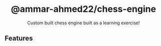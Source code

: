 <div align="center">
<h1>@ammar-ahmed22/chess-engine</h1>
<p>Custom built chess engine built as a learning exercise!</p>
</div>

## Features
